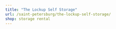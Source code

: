 ```yaml
---
title: "The Lockup Self Storage"
url: /saint-petersburg/the-lockup-self-storage/
shop: storage rental
---
```

